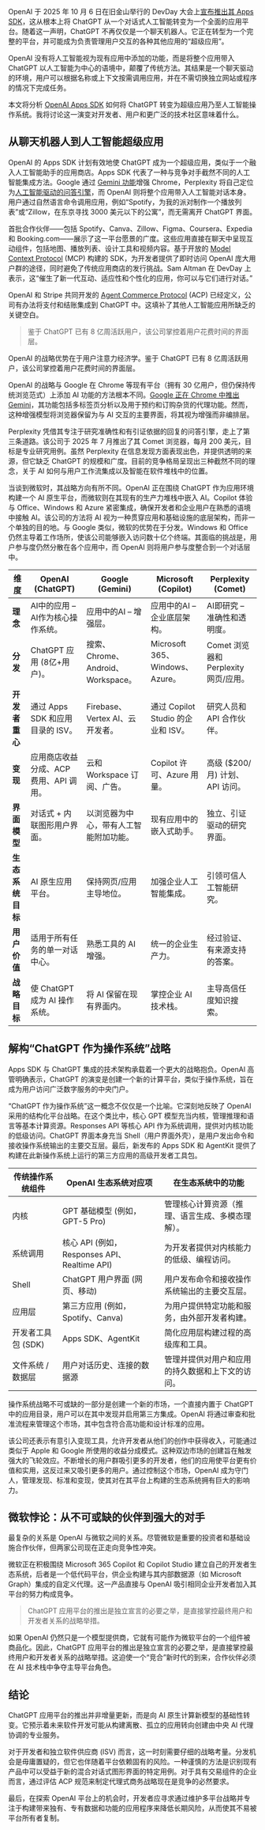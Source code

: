 OpenAI 于 2025 年 10 月 6 日在旧金山举行的 DevDay 大会上[宣布推出其 Apps SDK](https://thenewstack.io/openai-l​​aunches-apps-sdk-for-chatgpt-a-new-app-platform/)，这从根本上将 ChatGPT 从一个对话式人工智能转变为一个全面的应用平台。随着这一声明，ChatGPT 不再仅仅是一个聊天机器人。它正在转型为一个完整的平台，并可能成为负责管理用户交互的各种其他应用的“超级应用”。

OpenAI 没有将人工智能视为现有应用中添加的功能，而是将整个应用带入 ChatGPT 以人工智能为中心的语境中，颠覆了传统方法。其结果是一个聊天驱动的环境，用户可以根据名称或上下文按需调用应用，并在不需切换独立网站或程序的情况下完成任务。

本文将分析 [OpenAI Apps SDK](https://developers.openai.com/apps-sdk) 如何将 ChatGPT 转变为超级应用乃至人工智能操作系统。我将讨论这一演变对开发者、用户和更广泛的技术社区意味着什么。

## 从聊天机器人到人工智能超级应用

OpenAI 的 Apps SDK 计划有效地使 ChatGPT 成为一个超级应用，类似于一个融入人工智能助手的应用商店。Apps SDK 代表了一种与竞争对手截然不同的人工智能集成方法。Google 通过 [Gemini 功能](https://thenewstack.io/gemini-all-you-need-to-know-about-googles-multimodal-ai/)增强 Chrome，Perplexity 将自己定位为[人工智能驱动的问答引擎](https://thenewstack.io/how-perplexitys-online-llm-was-inspired-by-freshllms-paper/)，而 OpenAI 则将整个应用带入人工智能对话本身。用户通过自然语言命令调用应用，例如“Spotify，为我的派对制作一个播放列表”或“Zillow，在东京寻找 3000 美元以下的公寓”，而无需离开 ChatGPT 界面。

首批合作伙伴——包括 Spotify、Canva、Zillow、Figma、Coursera、Expedia 和 Booking.com——展示了这一平台愿景的广度。这些应用直接在聊天中呈现互动组件，包括地图、播放列表、设计工具和视频内容。基于开放的 [Model Context Protocol](https://thenewstack.io/mcp-the-missing-link-between-ai-agents-and-apis/) (MCP) 构建的 SDK，为开发者提供了即时访问 OpenAI 庞大用户群的途径，同时避免了传统应用商店的发行挑战。Sam Altman 在 DevDay 上表示，这“催生了新一代互动、适应性和个性化的应用，你可以与它们进行对话。”

OpenAI 和 Stripe 共同开发的 [Agent Commerce Protocol](https://developers.openai.com/commerce/) (ACP) 已经定义，公司有办法将支付和结账集成到 ChatGPT 中。这填补了其他人工智能应用所缺乏的关键空白。

> 鉴于 ChatGPT 已有 8 亿周活跃用户，该公司掌控着用户花费时间的界面层。

OpenAI 的战略优势在于用户注意力经济学。鉴于 ChatGPT 已有 8 亿周活跃用户，该公司掌控着用户花费时间的界面层。

OpenAI 的战略与 Google 在 Chrome 等现有平台（拥有 30 亿用户，但仍保持传统浏览范式）上添加 AI 功能的方法根本不同。[Google 正在 Chrome 中推出 Gemini](https://thenewstack.io/chrome-switches-on-ai-the-future-of-browsing-begins-now/)，其功能包括多标签页分析以及用于预约和订购杂货的代理功能。然而，这种增强模型将浏览器保留为与 AI 交互的主要界面，将其视为增强而非编排层。

Perplexity 凭借其专注于研究准确性和有引证依据的回复的问答引擎，走上了第三条道路。该公司于 2025 年 7 月推出了其 Comet 浏览器，每月 200 美元，目标是专业研究用例。虽然 Perplexity 在信息发现方面表现出色，并提供透明的来源，但它缺乏 ChatGPT 的规模和广度。目前的竞争格局呈现出三种截然不同的理念，关于 AI 如何与用户工作流集成以及智能在软件堆栈中的位置。

当谈到微软时，其战略方向有所不同。OpenAI 正在围绕 ChatGPT 作为应用环境构建一个 AI 原生平台，而微软则在其现有的生产力堆栈中嵌入 AI。Copilot 体验与 Office、Windows 和 Azure 紧密集成，确保开发者和企业用户在熟悉的语境中接触 AI。该公司的方法将 AI 视为一种贯穿应用和基础设施的底层架构，而非一个单独的目的地。与 Google 类似，微软的优势在于分发。Windows 和 Office 仍然主导着工作场所，使该公司能够嵌入访问数十亿个终端。其面临的挑战是，用户参与度仍然分散在各个应用中，而 OpenAI 则将用户参与度整合到一个对话层中。

| 维度 | OpenAI (ChatGPT) | Google (Gemini) | Microsoft (Copilot) | Perplexity (Comet) |
| --- | --- | --- | --- | --- |
| **理念** | AI中的应用 – AI作为核心操作系统。 | 应用中的AI – 增强层。 | 应用中的AI – 企业底层架构。 | AI即研究 – 准确性和透明度。 |
| **分发** | ChatGPT 应用 (8亿+用户)。 | 搜索、Chrome、Android、Workspace。 | Microsoft 365、Windows、Azure。 | Comet 浏览器和 Perplexity 网页/应用。 |
| **开发者重心** | 通过 Apps SDK 和应用目录的 ISV。 | Firebase、Vertex AI、云开发者。 | 通过 Copilot Studio 的企业和 ISV。 | 研究人员和 API 合作伙伴。 |
| **变现** | 应用商店收益分成、ACP 费用、API 调用。 | 云和 Workspace 订阅、广告。 | Copilot 许可、Azure 用量。 | 高级 ($200/月) 计划、API 访问。 |
| **界面模型** | 对话式 + 内联图形用户界面。 | 以浏览器为中心，带有人工智能附加功能。 | 现有应用中的嵌入式助手。 | 独立、引证驱动的研究界面。 |
| **生态系统目标** | AI 原生应用平台。 | 保持网页/应用主导地位。 | 加强企业人工智能集成。 | 引领可信人工智能研究。 |
| **用户价值** | 适用于所有任务的单一对话中心。 | 熟悉工具的 AI 增强。 | 统一的企业生产力。 | 经过验证、有来源支持的答案。 |
| **战略目标** | 使 ChatGPT 成为 AI 操作系统。 | 将 AI 保留在现有界面内。 | 掌控企业 AI 技术栈。 | 主导高信任度知识搜索。 |

## 解构“ChatGPT 作为操作系统”战略

Apps SDK 与 ChatGPT 集成的技术架构承载着一个更大的战略抱负。OpenAI 高管明确表示，ChatGPT 的演变是创建一个新的计算平台，类似于操作系统，旨在成为用户访问广泛数字服务的中央门户。

“ChatGPT 作为操作系统”这一概念不仅仅是一个比喻。它深刻地反映了 OpenAI 采用的结构化平台战略。在这个类比中，核心 GPT 模型充当内核，管理推理和语言等基本计算资源。Responses API 等核心 API 作为系统调用，提供对内核功能的低级访问。ChatGPT 界面本身充当 Shell（用户界面外壳），是用户发出命令和接收操作系统输出的主要交互层。最后，新发布的 Apps SDK 和 AgentKit 提供了构建在此新操作系统上运行的第三方应用的高级开发者工具包。

| 传统操作系统组件 | OpenAI 生态系统对应项 | 在生态系统中的功能 |
| --- | --- | --- |
| 内核 | GPT 基础模型 (例如，GPT-5 Pro) | 管理核心计算资源（推理、语言生成、多模态理解）。 |
| 系统调用 | 核心 API (例如，Responses API、Realtime API) | 为开发者提供对内核能力的低级、编程访问。 |
| Shell | ChatGPT 用户界面 (网页、移动) | 用户发布命令和接收操作系统输出的主要交互层。 |
| 应用层 | 第三方应用 (例如，Spotify、Canva) | 为用户提供特定功能和服务，由外部开发者构建。 |
| 开发者工具包 (SDK) | Apps SDK、AgentKit | 简化应用层构建过程的高级库和工具。 |
| 文件系统 / 数据层 | 用户对话历史、连接的数据源 | 管理并提供对用户和应用的持久数据和上下文的访问。 |

操作系统战略不可或缺的一部分是创建一个新的市场，一个直接内置于 ChatGPT 中的应用目录，用户可以在其中发现并启用第三方集成。OpenAI 将通过审查和批准流程来管理这个市场，其中包含符合高功能和设计标准的应用。

该公司还表示有意引入变现工具，允许开发者从他们的创作中获得收入，可能通过类似于 Apple 和 Google 所使用的收益分成模式。这种双边市场的创建旨在触发强大的飞轮效应。不断增长的用户群吸引更多的开发者，他们的应用使平台更有价值和实用，这反过来又吸引更多的用户。通过控制这个市场，OpenAI 成为守门人，管理发现、标准和变现，使其对在其平台上构建的生态系统拥有巨大的影响力。

## 微软悖论：从不可或缺的伙伴到强大的对手

最复杂的关系是 OpenAI 与微软之间的关系。尽管微软是重要的投资者和基础设施合作伙伴，但两家公司现在正走向竞争性冲突。

微软正在积极围绕 Microsoft 365 Copilot 和 Copilot Studio 建立自己的开发者生态系统，后者是一个低代码平台，供企业构建与其内部数据源（如 Microsoft Graph）集成的自定义代理。这一产品直接与 OpenAI 吸引相同企业开发者加入其平台的努力构成竞争。

> ChatGPT 应用平台的推出是独立宣言的必要之举，是直接掌控最终用户和开发者关系的战略举措。

如果 OpenAI 仍然只是一个模型提供商，它就有可能作为微软平台的一个组件被商品化。因此，ChatGPT 应用平台的推出是独立宣言的必要之举，是直接掌控最终用户和开发者关系的战略举措。这迫使一个“竞合”新时代的到来，合作伙伴必须在 AI 技术栈中争夺主导平台角色。

## 结论

ChatGPT 应用平台的推出并非增量更新，而是向 AI 原生计算新模型的基础性转变。它预示着未来软件开发可能从构建离散、孤立的应用转向创建由中央 AI 代理协调的专业服务。

对于开发者和独立软件供应商 (ISV) 而言，这一时刻需要仔细的战略考量。分发机会是毋庸置疑的，但它也伴随着平台依赖固有的风险。一种谨慎的方法是识别现有产品中可以受益于新的混合对话式图形界面的特定用例。对于具有交易组件的企业而言，通过评估 ACP 规范来制定代理式商务战略现在是竞争的必然要求。

最后，在探索 OpenAI 平台上的机会时，开发者应寻求通过维护多平台战略并专注于构建带来独有、专有数据和功能的应用程序来降低长期风险，从而使其不易被平台所有者复制。
